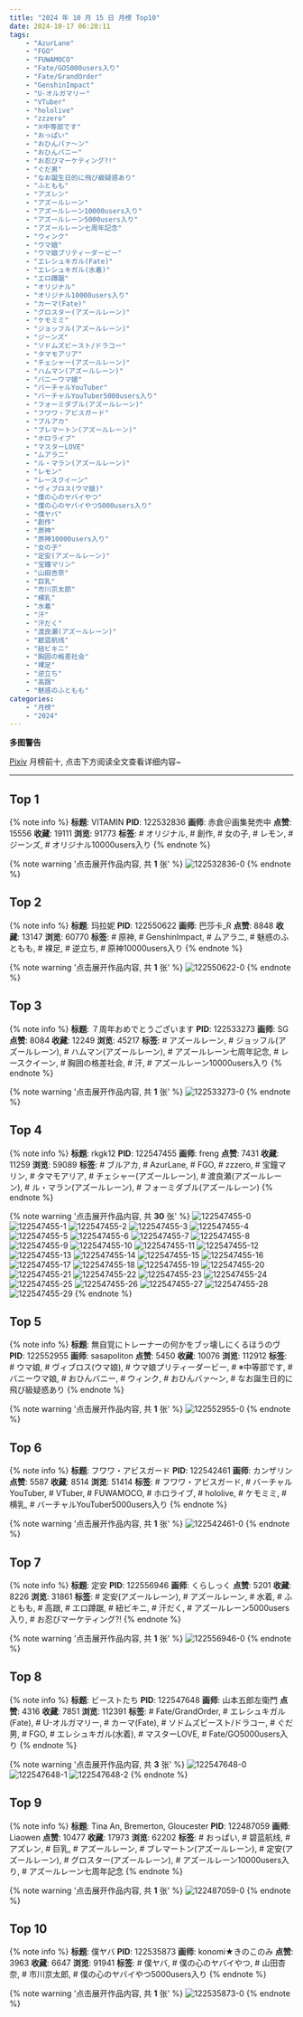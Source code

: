 ```yaml
---
title: "2024 年 10 月 15 日 月榜 Top10"
date: 2024-10-17 06:28:11
tags:
    - "AzurLane"
    - "FGO"
    - "FUWAMOCO"
    - "Fate/GO5000users入り"
    - "Fate/GrandOrder"
    - "GenshinImpact"
    - "U-オルガマリー"
    - "VTuber"
    - "hololive"
    - "zzzero"
    - "※中等部です"
    - "おっぱい"
    - "おひんバァ〜ン"
    - "おひんバニー"
    - "お忍びマーケティング?!"
    - "ぐだ男"
    - "なお誕生日的に飛び級疑惑あり"
    - "ふともも"
    - "アズレン"
    - "アズールレーン"
    - "アズールレーン10000users入り"
    - "アズールレーン5000users入り"
    - "アズールレーン七周年記念"
    - "ウィンク"
    - "ウマ娘"
    - "ウマ娘プリティーダービー"
    - "エレシュキガル(Fate)"
    - "エレシュキガル(水着)"
    - "エロ蹲踞"
    - "オリジナル"
    - "オリジナル10000users入り"
    - "カーマ(Fate)"
    - "グロスター(アズールレーン)"
    - "ケモミミ"
    - "ジョッフル(アズールレーン)"
    - "ジーンズ"
    - "ソドムズビースト/ドラコー"
    - "タマモアリア"
    - "チェシャー(アズールレーン)"
    - "ハムマン(アズールレーン)"
    - "バニーウマ娘"
    - "バーチャルYouTuber"
    - "バーチャルYouTuber5000users入り"
    - "フォーミダブル(アズールレーン)"
    - "フワワ・アビスガード"
    - "ブルアカ"
    - "ブレマートン(アズールレーン)"
    - "ホロライブ"
    - "マスターLOVE"
    - "ムアラニ"
    - "ル・マラン(アズールレーン)"
    - "レモン"
    - "レースクイーン"
    - "ヴィブロス(ウマ娘)"
    - "僕の心のヤバイやつ"
    - "僕の心のヤバイやつ5000users入り"
    - "僕ヤバ"
    - "創作"
    - "原神"
    - "原神10000users入り"
    - "女の子"
    - "定安(アズールレーン)"
    - "宝鐘マリン"
    - "山田杏奈"
    - "巨乳"
    - "市川京太郎"
    - "横乳"
    - "水着"
    - "汗"
    - "汗だく"
    - "渡良瀬(アズールレーン)"
    - "碧蓝航线"
    - "紐ビキニ"
    - "胸囲の格差社会"
    - "裸足"
    - "逆立ち"
    - "高跟"
    - "魅惑のふともも"
categories:
    - "月榜"
    - "2024"
---
```


<i class="fa fa-triangle-exclamation"></i>**多图警告**<i class="fa fa-triangle-exclamation"></i>

[Pixiv](https://www.pixiv.net/) 月榜前十, 点击下方阅读全文查看详细内容~

<!-- more -->

---

## Top 1

{% note info %}
**标题**: VITAMIN
**PID**: 122532836 **画师**: 赤倉＠画集発売中
**点赞**: 15556 **收藏**: 19111 **浏览**: 91773
**标签**: # オリジナル, # 創作, # 女の子, # レモン, # ジーンズ, # オリジナル10000users入り
{% endnote %}

{% note warning '点击展开作品内容, 共 **1** 张' %}
![122532836-0](https://i.pixiv.re/img-original/img/2024/09/18/00/00/54/122532836_p0.png)
{% endnote %}

## Top 2

{% note info %}
**标题**: 玛拉妮
**PID**: 122550622 **画师**: 巴莎卡_R
**点赞**: 8848 **收藏**: 13147 **浏览**: 60770
**标签**: # 原神, # GenshinImpact, # ムアラニ, # 魅惑のふともも, # 裸足, # 逆立ち, # 原神10000users入り
{% endnote %}

{% note warning '点击展开作品内容, 共 **1** 张' %}
![122550622-0](https://i.pixiv.re/img-original/img/2024/09/18/18/33/15/122550622_p0.jpg)
{% endnote %}

## Top 3

{% note info %}
**标题**: ７周年おめでとうございます
**PID**: 122533273 **画师**: SG
**点赞**: 8084 **收藏**: 12249 **浏览**: 45217
**标签**: # アズールレーン, # ジョッフル(アズールレーン), # ハムマン(アズールレーン), # アズールレーン七周年記念, # レースクイーン, # 胸囲の格差社会, # 汗, # アズールレーン10000users入り
{% endnote %}

{% note warning '点击展开作品内容, 共 **1** 张' %}
![122533273-0](https://i.pixiv.re/img-original/img/2024/09/18/00/07/04/122533273_p0.png)
{% endnote %}

## Top 4

{% note info %}
**标题**: rkgk12
**PID**: 122547455 **画师**: freng
**点赞**: 7431 **收藏**: 11259 **浏览**: 59089
**标签**: # ブルアカ, # AzurLane, # FGO, # zzzero, # 宝鐘マリン, # タマモアリア, # チェシャー(アズールレーン), # 渡良瀬(アズールレーン), # ル・マラン(アズールレーン), # フォーミダブル(アズールレーン)
{% endnote %}

{% note warning '点击展开作品内容, 共 **30** 张' %}
![122547455-0](https://i.pixiv.re/img-original/img/2024/09/18/16/05/10/122547455_p0.png)
![122547455-1](https://i.pixiv.re/img-original/img/2024/09/18/16/05/10/122547455_p1.png)
![122547455-2](https://i.pixiv.re/img-original/img/2024/09/18/16/05/10/122547455_p2.png)
![122547455-3](https://i.pixiv.re/img-original/img/2024/09/18/16/05/10/122547455_p3.png)
![122547455-4](https://i.pixiv.re/img-original/img/2024/09/18/16/05/10/122547455_p4.png)
![122547455-5](https://i.pixiv.re/img-original/img/2024/09/18/16/05/10/122547455_p5.png)
![122547455-6](https://i.pixiv.re/img-original/img/2024/09/18/16/05/10/122547455_p6.png)
![122547455-7](https://i.pixiv.re/img-original/img/2024/09/18/16/05/10/122547455_p7.png)
![122547455-8](https://i.pixiv.re/img-original/img/2024/09/18/16/05/10/122547455_p8.png)
![122547455-9](https://i.pixiv.re/img-original/img/2024/09/18/16/05/10/122547455_p9.png)
![122547455-10](https://i.pixiv.re/img-original/img/2024/09/18/16/05/10/122547455_p10.png)
![122547455-11](https://i.pixiv.re/img-original/img/2024/09/18/16/05/10/122547455_p11.png)
![122547455-12](https://i.pixiv.re/img-original/img/2024/09/18/16/05/10/122547455_p12.png)
![122547455-13](https://i.pixiv.re/img-original/img/2024/09/18/16/05/10/122547455_p13.png)
![122547455-14](https://i.pixiv.re/img-original/img/2024/09/18/16/05/10/122547455_p14.png)
![122547455-15](https://i.pixiv.re/img-original/img/2024/09/18/16/05/10/122547455_p15.png)
![122547455-16](https://i.pixiv.re/img-original/img/2024/09/18/16/05/10/122547455_p16.png)
![122547455-17](https://i.pixiv.re/img-original/img/2024/09/18/16/05/10/122547455_p17.png)
![122547455-18](https://i.pixiv.re/img-original/img/2024/09/18/16/05/10/122547455_p18.png)
![122547455-19](https://i.pixiv.re/img-original/img/2024/09/18/16/05/10/122547455_p19.png)
![122547455-20](https://i.pixiv.re/img-original/img/2024/09/18/16/05/10/122547455_p20.png)
![122547455-21](https://i.pixiv.re/img-original/img/2024/09/18/16/05/10/122547455_p21.png)
![122547455-22](https://i.pixiv.re/img-original/img/2024/09/18/16/05/10/122547455_p22.png)
![122547455-23](https://i.pixiv.re/img-original/img/2024/09/18/16/05/10/122547455_p23.png)
![122547455-24](https://i.pixiv.re/img-original/img/2024/09/18/16/05/10/122547455_p24.png)
![122547455-25](https://i.pixiv.re/img-original/img/2024/09/18/16/05/10/122547455_p25.png)
![122547455-26](https://i.pixiv.re/img-original/img/2024/09/18/16/05/10/122547455_p26.png)
![122547455-27](https://i.pixiv.re/img-original/img/2024/09/18/16/05/10/122547455_p27.png)
![122547455-28](https://i.pixiv.re/img-original/img/2024/09/18/16/05/10/122547455_p28.png)
![122547455-29](https://i.pixiv.re/img-original/img/2024/09/18/16/05/10/122547455_p29.png)
{% endnote %}

## Top 5

{% note info %}
**标题**: 無自覚にトレーナーの何かをブッ壊しにくるほうのヴ
**PID**: 122552955 **画师**: sasapoliton
**点赞**: 5450 **收藏**: 10076 **浏览**: 112912
**标签**: # ウマ娘, # ヴィブロス(ウマ娘), # ウマ娘プリティーダービー, # ※中等部です, # バニーウマ娘, # おひんバニー, # ウィンク, # おひんバァ〜ン, # なお誕生日的に飛び級疑惑あり
{% endnote %}

{% note warning '点击展开作品内容, 共 **1** 张' %}
![122552955-0](https://i.pixiv.re/img-original/img/2024/09/18/20/00/13/122552955_p0.jpg)
{% endnote %}

## Top 6

{% note info %}
**标题**: フワワ・アビスガード
**PID**: 122542461 **画师**: カンザリン
**点赞**: 5587 **收藏**: 8514 **浏览**: 51414
**标签**: # フワワ・アビスガード, # バーチャルYouTuber, # VTuber, # FUWAMOCO, # ホロライブ, # hololive, # ケモミミ, # 横乳, # バーチャルYouTuber5000users入り
{% endnote %}

{% note warning '点击展开作品内容, 共 **1** 张' %}
![122542461-0](https://i.pixiv.re/img-original/img/2024/09/18/10/36/54/122542461_p0.png)
{% endnote %}

## Top 7

{% note info %}
**标题**: 定安
**PID**: 122556946 **画师**: くらしっく
**点赞**: 5201 **收藏**: 8226 **浏览**: 31861
**标签**: # 定安(アズールレーン), # アズールレーン, # 水着, # ふともも, # 高跟, # エロ蹲踞, # 紐ビキニ, # 汗だく, # アズールレーン5000users入り, # お忍びマーケティング?!
{% endnote %}

{% note warning '点击展开作品内容, 共 **1** 张' %}
![122556946-0](https://i.pixiv.re/img-original/img/2024/09/18/22/00/05/122556946_p0.jpg)
{% endnote %}

## Top 8

{% note info %}
**标题**: ビーストたち
**PID**: 122547648 **画师**: 山本五郎左衛門
**点赞**: 4316 **收藏**: 7851 **浏览**: 112391
**标签**: # Fate/GrandOrder, # エレシュキガル(Fate), # U-オルガマリー, # カーマ(Fate), # ソドムズビースト/ドラコー, # ぐだ男, # FGO, # エレシュキガル(水着), # マスターLOVE, # Fate/GO5000users入り
{% endnote %}

{% note warning '点击展开作品内容, 共 **3** 张' %}
![122547648-0](https://i.pixiv.re/img-original/img/2024/09/18/16/15/31/122547648_p0.png)
![122547648-1](https://i.pixiv.re/img-original/img/2024/09/18/16/15/31/122547648_p1.png)
![122547648-2](https://i.pixiv.re/img-original/img/2024/09/18/16/15/31/122547648_p2.png)
{% endnote %}

## Top 9

{% note info %}
**标题**: Tina An, Bremerton, Gloucester
**PID**: 122487059 **画师**: Liaowen
**点赞**: 10477 **收藏**: 17973 **浏览**: 62202
**标签**: # おっぱい, # 碧蓝航线, # アズレン, # 巨乳, # アズールレーン, # ブレマートン(アズールレーン), # 定安(アズールレーン), # グロスター(アズールレーン), # アズールレーン10000users入り, # アズールレーン七周年記念
{% endnote %}

{% note warning '点击展开作品内容, 共 **1** 张' %}
![122487059-0](https://i.pixiv.re/img-original/img/2024/09/16/15/33/21/122487059_p0.png)
{% endnote %}

## Top 10

{% note info %}
**标题**: 僕ヤバ
**PID**: 122535873 **画师**: konomi★きのこのみ
**点赞**: 3963 **收藏**: 6647 **浏览**: 91941
**标签**: # 僕ヤバ, # 僕の心のヤバイやつ, # 山田杏奈, # 市川京太郎, # 僕の心のヤバイやつ5000users入り
{% endnote %}

{% note warning '点击展开作品内容, 共 **1** 张' %}
![122535873-0](https://i.pixiv.re/img-original/img/2024/09/18/01/45/37/122535873_p0.jpg)
{% endnote %}
